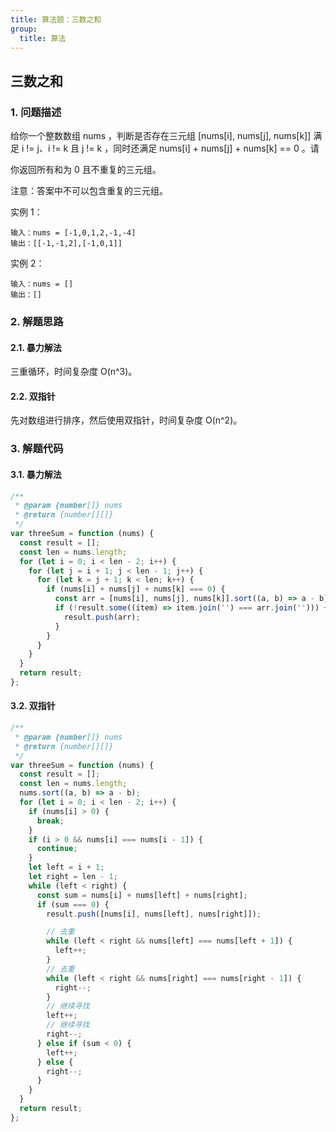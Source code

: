 ```yaml
---
title: 算法题：三数之和
group:
  title: 算法
---
```


## 三数之和

### 1. 问题描述

给你一个整数数组 nums ，判断是否存在三元组 [nums[i], nums[j], nums[k]] 满足 i != j、i != k 且 j != k ，同时还满足 nums[i] + nums[j] + nums[k] == 0 。请

你返回所有和为 0 且不重复的三元组。

注意：答案中不可以包含重复的三元组。

实例 1：

```
输入：nums = [-1,0,1,2,-1,-4]
输出：[[-1,-1,2],[-1,0,1]]
```

实例 2：

```
输入：nums = []
输出：[]
```

### 2. 解题思路

#### 2.1. 暴力解法

三重循环，时间复杂度 O(n^3)。

#### 2.2. 双指针

先对数组进行排序，然后使用双指针，时间复杂度 O(n^2)。

### 3. 解题代码

#### 3.1. 暴力解法

```js
/**
 * @param {number[]} nums
 * @return {number[][]}
 */
var threeSum = function (nums) {
  const result = [];
  const len = nums.length;
  for (let i = 0; i < len - 2; i++) {
    for (let j = i + 1; j < len - 1; j++) {
      for (let k = j + 1; k < len; k++) {
        if (nums[i] + nums[j] + nums[k] === 0) {
          const arr = [nums[i], nums[j], nums[k]].sort((a, b) => a - b);
          if (!result.some((item) => item.join('') === arr.join(''))) {
            result.push(arr);
          }
        }
      }
    }
  }
  return result;
};
```

#### 3.2. 双指针

```js
/**
 * @param {number[]} nums
 * @return {number[][]}
 */
var threeSum = function (nums) {
  const result = [];
  const len = nums.length;
  nums.sort((a, b) => a - b);
  for (let i = 0; i < len - 2; i++) {
    if (nums[i] > 0) {
      break;
    }
    if (i > 0 && nums[i] === nums[i - 1]) {
      continue;
    }
    let left = i + 1;
    let right = len - 1;
    while (left < right) {
      const sum = nums[i] + nums[left] + nums[right];
      if (sum === 0) {
        result.push([nums[i], nums[left], nums[right]]);

        // 去重
        while (left < right && nums[left] === nums[left + 1]) {
          left++;
        }
        // 去重
        while (left < right && nums[right] === nums[right - 1]) {
          right--;
        }
        // 继续寻找
        left++;
        // 继续寻找
        right--;
      } else if (sum < 0) {
        left++;
      } else {
        right--;
      }
    }
  }
  return result;
};
```

